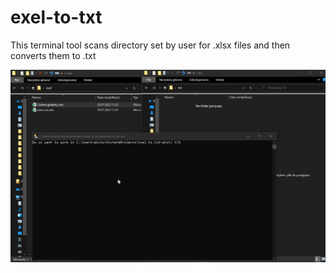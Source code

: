 # exel-to-txt

This terminal tool scans directory set by user for .xlsx files and then converts them to .txt 

![GIF](https://github.com/M1chol/exel-to-txt/blob/main/testPi%C5%82ki.gif)

